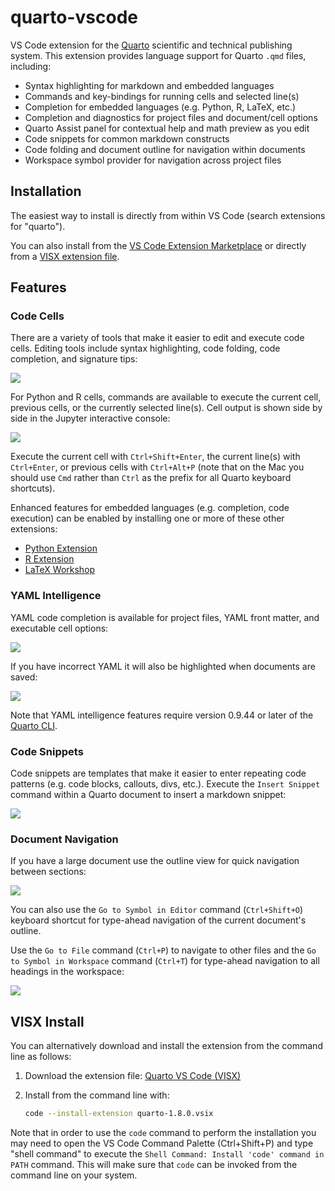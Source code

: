 # quarto-vscode

VS Code extension for the [Quarto](https://quarto.org) scientific and technical publishing system. This extension provides language support for Quarto `.qmd` files, including:

- Syntax highlighting for markdown and embedded languages
- Commands and key-bindings for running cells and selected line(s)
- Completion for embedded languages (e.g. Python, R, LaTeX, etc.)
- Completion and diagnostics for project files and document/cell options
- Quarto Assist panel for contextual help and math preview as you edit
- Code snippets for common markdown constructs
- Code folding and document outline for navigation within documents
- Workspace symbol provider for navigation across project files

## Installation

The easiest way to install is directly from within VS Code (search extensions for "quarto").

You can also install from the [VS Code Extension Marketplace](https://marketplace.visualstudio.com/items?itemName=quarto.quarto) or directly from a [VISX extension file](#visx-install).

## Features

### Code Cells

There are a variety of tools that make it easier to edit and execute code cells. Editing tools include syntax highlighting, code folding, code completion, and signature tips:

![](https://quarto.org/docs/tools/images/vscode-code-cell.png)

For Python and R cells, commands are available to execute the current cell, previous cells, or the currently selected line(s). Cell output is shown side by side in the Jupyter interactive console:

![](https://quarto.org/docs/tools/images/vscode-execute-cell.png)

Execute the current cell with `Ctrl+Shift+Enter`, the current line(s) with `Ctrl+Enter`, or previous cells with `Ctrl+Alt+P` (note that on the Mac you should use `Cmd` rather than `Ctrl` as the prefix for all Quarto keyboard shortcuts).

Enhanced features for embedded languages (e.g. completion, code execution) can be enabled by installing one or more of these other extensions:

- [Python Extension](https://marketplace.visualstudio.com/items?itemName=ms-python.python)
- [R Extension](https://marketplace.visualstudio.com/items?itemName=Ikuyadeu.r)
- [LaTeX Workshop](https://marketplace.visualstudio.com/items?itemName=James-Yu.latex-workshop)

### YAML Intelligence

YAML code completion is available for project files, YAML front matter, and executable cell options:

![](https://quarto.org/docs/tools/images/vscode-yaml-completion.png)

If you have incorrect YAML it will also be highlighted when documents are saved:

![](https://quarto.org/docs/tools/images/vscode-yaml-diagnostics.png)

Note that YAML intelligence features require version 0.9.44 or later of the [Quarto CLI](https://github.com/quarto-dev/quarto-cli/releases/latest).

### Code Snippets

Code snippets are templates that make it easier to enter repeating code patterns (e.g. code blocks, callouts, divs, etc.). Execute the `Insert Snippet` command within a Quarto document to insert a markdown snippet:

![](https://quarto.org/docs/tools/images/vscode-snippets.png)

### Document Navigation

If you have a large document use the outline view for quick navigation between sections:

![](https://quarto.org/docs/tools/images/vscode-outline.png)

You can also use the `Go to Symbol in Editor` command (`Ctrl+Shift+O`) keyboard shortcut for type-ahead navigation of the current document's outline.

Use the `Go to File` command (`Ctrl+P`) to navigate to other files and the `Go to Symbol in Workspace` command (`Ctrl+T`) for type-ahead navigation to all headings in the workspace:

![](https://quarto.org/docs/tools/images/vscode-workspace-symbols.png)

## VISX Install

You can alternatively download and install the extension from the command line as follows:

1.  Download the extension file: [Quarto VS Code (VISX)](https://github.com/quarto-dev/quarto-vscode/raw/main/visx/quarto-1.8.0.vsix)

2.  Install from the command line with:

    ```bash
    code --install-extension quarto-1.8.0.vsix
    ```

Note that in order to use the `code` command to perform the installation you may need to open the VS Code Command Palette (Ctrl+Shift+P) and type "shell command" to execute the `Shell Command: Install 'code' command in PATH` command. This will make sure that `code` can be invoked from the command line on your system.
